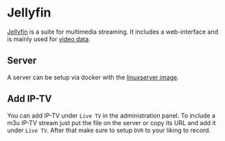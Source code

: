# Jellyfin

[Jellyfin](https://jellyfin.ord) is a suite for multimedia streaming.
It includes a web-interface and is mainly used for [video data](./video.md).

## Server

A server can be setup via docker with the
[linuxserver image](./docker-images/linuxserver_-_jellyfin.md).

## Add IP-TV

You can add IP-TV under `Live TV` in the administration panel.
To include a m3u IP-TV stream just put the file on the server or copy its URL
and add it under `Live TV`.
After that make sure to setup `DVR` to your liking to record.

